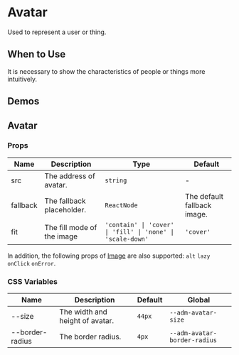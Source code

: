 # Avatar

Used to represent a user or thing.

## When to Use

It is necessary to show the characteristics of people or things more intuitively.

## Demos

<code src="./demos/demo1.tsx"></code>

## Avatar

### Props

| Name     | Description                | Type                                                       | Default                     |
| -------- | -------------------------- | ---------------------------------------------------------- | --------------------------- |
| src      | The address of avatar.     | `string`                                                   | -                           |
| fallback | The fallback placeholder.  | `ReactNode`                                                | The default fallback image. |
| fit      | The fill mode of the image | `'contain' \| 'cover' \| 'fill' \| 'none' \| 'scale-down'` | `'cover'`                   |

In addition, the following props of [Image](./image) are also supported: `alt` `lazy` `onClick` `onError`.

### CSS Variables

| Name            | Description                     | Default | Global                       |
| --------------- | ------------------------------- | ------- | ---------------------------- |
| --size          | The width and height of avatar. | `44px`  | `--adm-avatar-size`          |
| --border-radius | The border radius.              | `4px`   | `--adm-avatar-border-radius` |
